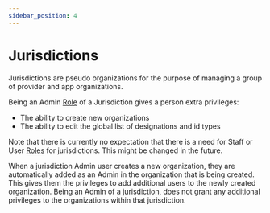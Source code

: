 ```yaml
---
sidebar_position: 4
---
```


# Jurisdictions

Jurisdictions are pseudo organizations for the purpose of managing a group of provider and app organizations.

Being an Admin [Role](/veird/using-verid/people/roles) of a Jurisdiction gives a person extra privileges:

* The ability to create new organizations
* The ability to edit the global list of designations and id types

Note that there is currently no expectation that there is a need for Staff or User [Roles](/veird/using-verid/people/roles) for jurisdictions.  This might be changed in the future.

When a jurisdiction Admin user creates a new organization, they are automatically added as an Admin in the organization that is being created.  This gives them the privileges to add additional users to the newly created organization.  Being an Admin of a jurisdiction, does not grant any additional privileges to the organizations within that jurisdiction.
